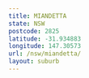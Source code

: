 ```yaml
---
title: MIANDETTA
state: NSW
postcode: 2825
latitude: -31.934883
longitude: 147.30573
url: /nsw/miandetta/
layout: suburb
---
```

